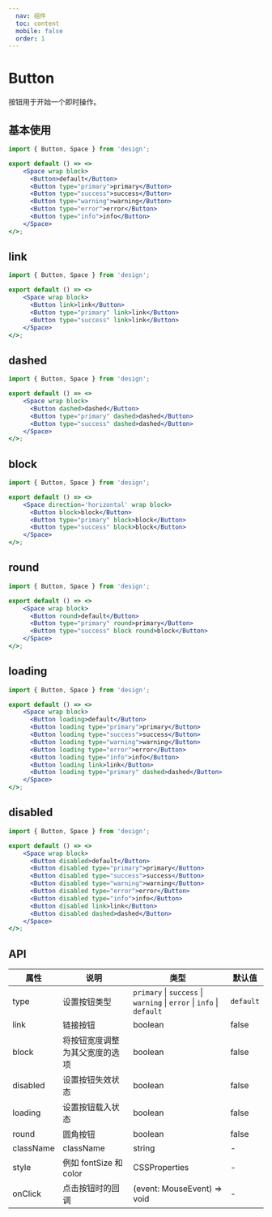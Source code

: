 ```yaml
---
  nav: 组件
  toc: content
  mobile: false
  order: 1
---
```

# Button

按钮用于开始一个即时操作。

## 基本使用

```jsx
import { Button, Space } from 'design';

export default () => <>
    <Space wrap block>
      <Button>default</Button>
      <Button type="primary">primary</Button>
      <Button type="success">success</Button>
      <Button type="warning">warning</Button>
      <Button type="error">error</Button>
      <Button type="info">info</Button>
    </Space>
</>;
```

## link

```jsx
import { Button, Space } from 'design';

export default () => <>
    <Space wrap block>
      <Button link>link</Button>
      <Button type="primary" link>link</Button>
      <Button type="success" link>link</Button>
    </Space>
</>;
```

## dashed

```jsx
import { Button, Space } from 'design';

export default () => <>
    <Space wrap block>
      <Button dashed>dashed</Button>
      <Button type="primary" dashed>dashed</Button>
      <Button type="success" dashed>dashed</Button>
    </Space>
</>;
```

## block

```jsx
import { Button, Space } from 'design';

export default () => <>
    <Space direction='horizontal' wrap block>
      <Button block>block</Button>
      <Button type="primary" block>block</Button>
      <Button type="success" block>block</Button>
    </Space>
</>;
```

## round

```jsx
import { Button, Space } from 'design';

export default () => <>
    <Space wrap block>
      <Button round>default</Button>
      <Button type="primary" round>primary</Button>
      <Button type="success" block round>block</Button>
    </Space>
</>;
```

## loading

```jsx
import { Button, Space } from 'design';

export default () => <>
    <Space wrap block>
      <Button loading>default</Button>
      <Button loading type="primary">primary</Button>
      <Button loading type="success">success</Button>
      <Button loading type="warning">warning</Button>
      <Button loading type="error">error</Button>
      <Button loading type="info">info</Button>
      <Button loading link>link</Button>
      <Button loading type="primary" dashed>dashed</Button>
    </Space>
</>;
```

## disabled

```jsx
import { Button, Space } from 'design';

export default () => <>
    <Space wrap block>
      <Button disabled>default</Button>
      <Button disabled type="primary">primary</Button>
      <Button disabled type="success">success</Button>
      <Button disabled type="warning">warning</Button>
      <Button disabled type="error">error</Button>
      <Button disabled type="info">info</Button>
      <Button disabled link>link</Button>
      <Button disabled dashed>dashed</Button>
    </Space>
</>;
```

## API

| 属性 | 说明 | 类型 | 默认值 |
| --- | --- | --- | --- |
| type | 设置按钮类型 | `primary` \| `success` \| `warning` \| `error` \| `info` \| `default` | `default` |
| link | 链接按钮 | boolean | false |
| block | 将按钮宽度调整为其父宽度的选项 | boolean | false |
| disabled | 设置按钮失效状态 | boolean | false |
| loading | 设置按钮载入状态 | boolean | false |
| round | 圆角按钮 | boolean | false |
| className | className | string | - |
| style | 例如 fontSize 和 color | CSSProperties | - |
| onClick | 点击按钮时的回调 | (event: MouseEvent) => void | - |
